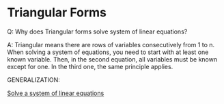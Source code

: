 # Triangular Forms

Q: Why does Triangular forms solve system of linear equations?

A: Triangular means there are rows of variables consecutively from 1 to n. When solving a system of equations, you need to start with at least one known variable. Then, in the second equation, all variables must be known except for one. In the third one, the same principle applies. 

GENERALIZATION: 

[Solve a system of linear equations](https://www.notion.so/Solve-a-system-of-linear-equations-4ecfbe3a1bb3407185215d4fd8ec5212)